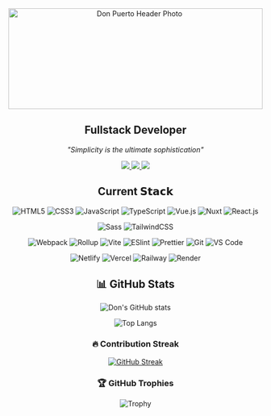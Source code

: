 <div align="center">
  <img src="https://x.com/donpuerto_/header_photo" alt="Don Puerto Header Photo" width="100%" height="200" style="object-fit: cover;">
  
  ## Fullstack Developer
  
  *"Simplicity is the ultimate sophistication"*
</div>

<div align="center">
  <a href="https://x.com/donpuerto_">
    <img src="https://img.shields.io/badge/Twitter-black?style=for-the-badge&logo=x&logoColor=white" />
  </a>
  <a href="https://www.linkedin.com/in/arlindo-puerto-58a26295/">
    <img src="https://img.shields.io/badge/LinkedIn-black?style=for-the-badge&logo=linkedin&logoColor=white" />
  </a>
  <a href="https://hrcd.fr](https://comforting-bunny-74c20b.netlify.app/">
    <img src="https://img.shields.io/badge/Website-black?style=for-the-badge&logo=About.me&logoColor=white" />
  </a>
</div>


<div align="center">

## Current 𝗦𝘁𝗮𝗰𝗸

![HTML5](https://img.shields.io/badge/-HTML5-%23E44D27?style=flat-square&logo=html5&logoColor=ffffff)
![CSS3](https://img.shields.io/badge/-CSS3-%231572B6?style=flat-square&logo=css3)
![JavaScript](https://img.shields.io/badge/-JavaScript-%23F7DF1C?style=flat-square&logo=javascript&logoColor=000000&labelColor=%23F7DF1C&color=%23FFCE5A)
![TypeScript](https://img.shields.io/badge/-TypeScript-007ACC?style=flat-square&logo=typescript&logoColor=white)
![Vue.js](https://img.shields.io/badge/-Vue.js-%232c3e50?style=flat-square&logo=vuedotjs)
![Nuxt](https://img.shields.io/badge/-Nuxt.js-%23282C34?style=flat-square&logo=nuxtdotjs)
![React.js](https://img.shields.io/badge/-React.js-%23282C34?style=flat-square&logo=react)

![Sass](https://img.shields.io/badge/-Sass-%23CC6699?style=flat-square&logo=sass&logoColor=ffffff)
![TailwindCSS](https://img.shields.io/badge/-TailwindCSS-%231a202c?style=flat-square&logo=tailwind-css)

![Webpack](https://img.shields.io/badge/-Webpack-%232C3A42?style=flat-square&logo=webpack)
![Rollup](https://img.shields.io/badge/-Rollup-%23EC4A3F?style=flat-square&logo=rollupdotjs&logoColor=ffffff)
![Vite](https://img.shields.io/badge/-Vite-%23646CFF?style=flat-square&logo=vite&logoColor=ffffff)
![ESlint](https://img.shields.io/badge/-ESLint-%234B32C3?style=flat-square&logo=eslint)
![Prettier](https://img.shields.io/badge/-Prettier-%23F7B93E?style=flat-square&logo=prettier&logoColor=ffffff)
![Git](https://img.shields.io/badge/-Git-%23F05032?style=flat-square&logo=git&logoColor=%23ffffff)
![VS Code](https://img.shields.io/badge/-VSCode-%23007ACC?style=flat-square&logo=visual-studio-code)

![Netlify](https://img.shields.io/badge/-Netlify-%2300C7B7?style=flat-square&logo=netlify&logoColor=ffffff)
![Vercel](https://img.shields.io/badge/-Vercel-%23ffffff?style=flat-square&logo=vercel&logoColor=000000)
![Railway](https://img.shields.io/badge/-Railway-%230B0D0E?style=flat-square&logo=railway)
![Render](https://img.shields.io/badge/-Render-%2346E3B7?style=flat-square&logo=render&logoColor=ffffff)




## 📊 GitHub Stats

![Don's GitHub stats](https://github-readme-stats.vercel.app/api?username=donpuerto&show_icons=true&theme=tokyonight)

![Top Langs](https://github-readme-stats.vercel.app/api/top-langs/?username=donpuerto&layout=compact&theme=tokyonight)

### 🔥 Contribution Streak

[![GitHub Streak](https://streak-stats.demolab.com?user=donpuerto&theme=tokyonight&hide_border=true)](https://git.io/streak-stats)

### 🏆 GitHub Trophies

![Trophy](https://github-profile-trophy.vercel.app/?username=donpuerto&theme=tokyonight&no-frame=true&margin-w=10)

</div>




